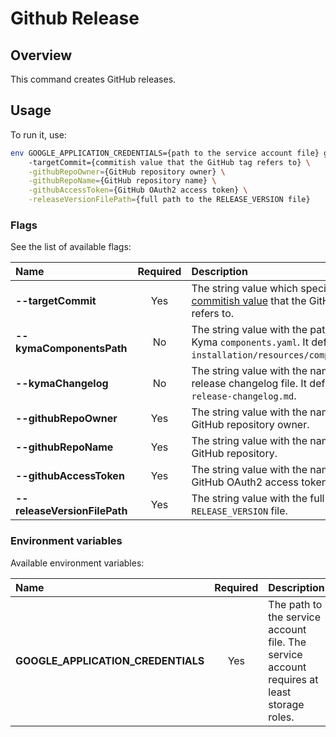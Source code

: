 # Github Release

## Overview

This command creates GitHub releases.

## Usage

To run it, use:
```bash
env GOOGLE_APPLICATION_CREDENTIALS={path to the service account file} go run main.go \ 
    -targetCommit={commitish value that the GitHub tag refers to} \
    -githubRepoOwner={GitHub repository owner} \
    -githubRepoName={GitHub repository name} \
    -githubAccessToken={GitHub OAuth2 access token} \
    -releaseVersionFilePath={full path to the RELEASE_VERSION file} 
```

### Flags

See the list of available flags:

| Name                             | Required | Description                                                                                          |
| :-----------------------------   |:--------:| :--------------------------------------------------------------------------------------------------- |
| **--targetCommit**               |   Yes    | The string value which specifies the [commitish value](https://docs.github.com/en/rest/releases/releases#create-a-release) that the GitHub tag refers to.
| **--kymaComponentsPath**         |    No    | The string value with the path to the Kyma `components.yaml`. It defaults to `installation/resources/components.yaml`.
| **--kymaChangelog**              |    No    | The string value with the name of the release changelog file. It defaults to `release-changelog.md`.
| **--githubRepoOwner**            |   Yes    | The string value with the name of the GitHub repository owner.
| **--githubRepoName**             |   Yes    | The string value with the name of the GitHub repository.
| **--githubAccessToken**          |   Yes    | The string value with the name of the GitHub OAuth2 access token.
| **--releaseVersionFilePath**     |   Yes    | The string value with the full path to the `RELEASE_VERSION` file.

### Environment variables

Available environment variables:

| Name                                  | Required | Description                                                                                          |
| :------------------------------------ | :------: | :--------------------------------------------------------------------------------------------------- |
| **GOOGLE_APPLICATION_CREDENTIALS**    |    Yes   | The path to the service account file. The service account requires at least storage roles. |
